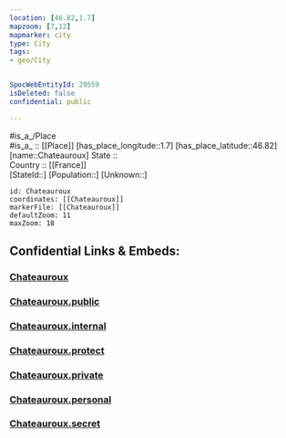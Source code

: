 ```yaml
---
location: [46.82,1.7] 
mapzoom: [7,12] 
mapmarker: city 
type: City
tags:
- geo/City


SpocWebEntityId: 29559
isDeleted: false
confidential: public

---
```

#is_a_/Place  
#is_a_ :: [[Place]] 
[has_place_longitude::1.7] 
[has_place_latitude::46.82] 
[name::Chateauroux] 
State ::  
Country :: [[France]]  
[StateId::] 
[Population::] 
[Unknown::] 


```leaflet
id: Chateauroux
coordinates: [[Chateauroux]] 
markerFile: [[Chateauroux]] 
defaultZoom: 11 
maxZoom: 18
```


## Confidential Links & Embeds: 

### [Chateauroux](/_Standards/Earth/Continent/Europe/Europe~West/France/regions~France/Val_de_Loire/departments~Val_de_Loire/Indre/communes~Indre/Châteauroux/cities~Châteauroux/Chateauroux.md) 

### [Chateauroux.public](/_public/Earth/Continent/Europe/Europe~West/France/regions~France/Val_de_Loire/departments~Val_de_Loire/Indre/communes~Indre/Châteauroux/cities~Châteauroux/Chateauroux.public.md) 

### [Chateauroux.internal](/_internal/Earth/Continent/Europe/Europe~West/France/regions~France/Val_de_Loire/departments~Val_de_Loire/Indre/communes~Indre/Châteauroux/cities~Châteauroux/Chateauroux.internal.md) 

### [Chateauroux.protect](/_protect/Earth/Continent/Europe/Europe~West/France/regions~France/Val_de_Loire/departments~Val_de_Loire/Indre/communes~Indre/Châteauroux/cities~Châteauroux/Chateauroux.protect.md) 

### [Chateauroux.private](/_private/Earth/Continent/Europe/Europe~West/France/regions~France/Val_de_Loire/departments~Val_de_Loire/Indre/communes~Indre/Châteauroux/cities~Châteauroux/Chateauroux.private.md) 

### [Chateauroux.personal](/_personal/Earth/Continent/Europe/Europe~West/France/regions~France/Val_de_Loire/departments~Val_de_Loire/Indre/communes~Indre/Châteauroux/cities~Châteauroux/Chateauroux.personal.md) 

### [Chateauroux.secret](/_secret/Earth/Continent/Europe/Europe~West/France/regions~France/Val_de_Loire/departments~Val_de_Loire/Indre/communes~Indre/Châteauroux/cities~Châteauroux/Chateauroux.secret.md)

